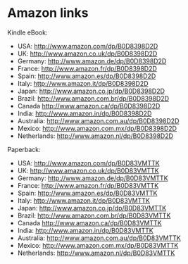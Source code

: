 # Amazon links

Kindle eBook:

* USA: http://www.amazon.com/dp/B0D8398D2D
* UK: http://www.amazon.co.uk/dp/B0D8398D2D
* Germany: http://www.amazon.de/dp/B0D8398D2D
* France: http://www.amazon.fr/dp/B0D8398D2D
* Spain: http://www.amazon.es/dp/B0D8398D2D
* Italy: http://www.amazon.it/dp/B0D8398D2D
* Japan: http://www.amazon.co.jp/dp/B0D8398D2D
* Brazil: http://www.amazon.com.br/dp/B0D8398D2D
* Canada http://www.amazon.ca/dp/B0D8398D2D
* India: http://www.amazon.in/dp/B0D8398D2D
* Australia: http://www.amazon.com.au/dp/B0D8398D2D
* Mexico: http://www.amazon.com.mx/dp/B0D8398D2D
* Netherlands: http://www.amazon.nl/dp/B0D8398D2D


Paperback:

* USA: http://www.amazon.com/dp/B0D83VMTTK
* UK: http://www.amazon.co.uk/dp/B0D83VMTTK
* Germany: http://www.amazon.de/dp/B0D83VMTTK
* France: http://www.amazon.fr/dp/B0D83VMTTK
* Spain: http://www.amazon.es/dp/B0D83VMTTK
* Italy: http://www.amazon.it/dp/B0D83VMTTK
* Japan: http://www.amazon.co.jp/dp/B0D83VMTTK
* Brazil: http://www.amazon.com.br/dp/B0D83VMTTK
* Canada http://www.amazon.ca/dp/B0D83VMTTK
* India: http://www.amazon.in/dp/B0D83VMTTK
* Australia: http://www.amazon.com.au/dp/B0D83VMTTK
* Mexico: http://www.amazon.com.mx/dp/B0D83VMTTK
* Netherlands: http://www.amazon.nl/dp/B0D83VMTTK
